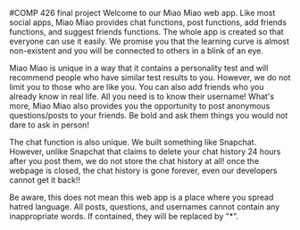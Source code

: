 #COMP 426 final project
Welcome to our Miao Miao web app. Like most social apps, Miao Miao provides chat functions, post functions, add friends functions, and suggest friends functions. The whole app is created so that everyone can use it easily. We promise you that the learning curve is almost non-existent and you will be connected to others in a blink of an eye.

Miao Miao is unique in a way that it contains a personality test and will recommend people who have similar test results to you. However, we do not limit you to those who are like you. You can also add friends who you already know in real life. All you need is to know their username! What's more, Miao Miao also provides you the opportunity to post anonymous questions/posts to your friends. Be bold and ask them things you would not dare to ask in person!

The chat function is also unique. We built something like Snapchat. However, unlike Snapchat that claims to delete your chat history 24 hours after you post them, we do not store the chat history at all! once the webpage is closed, the chat history is gone forever, even our developers cannot get it back!!

Be aware, this does not mean this web app is a place where you spread hatred language. All posts, questions, and usernames cannot contain any inappropriate words. If contained, they will be replaced by "\*".
